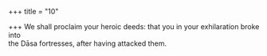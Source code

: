 +++
title = "10"

+++
We shall proclaim your heroic deeds: that you in your exhilaration  broke into  
the Dāsa fortresses, after having attacked them.  